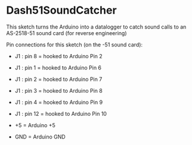 # Dash51SoundCatcher
This sketch turns the Arduino into a datalogger to catch sound calls to an AS-2518-51 sound card (for reverse engineering)
  

 Pin connections for this sketch (on the -51 sound card):
 *  J1 : pin 8 = hooked to Arduino Pin 2
 *  J1 : pin 1 = hooked to Arduino Pin 6
 *  J1 : pin 2 = hooked to Arduino Pin 7
 *  J1 : pin 3 = hooked to Arduino Pin 8
 *  J1 : pin 4 = hooked to Arduino Pin 9
 *  J1 : pin 12 = hooked to Arduino Pin 10
 
 *  +5 = Arduino +5
 *  GND = Arduino GND
 
